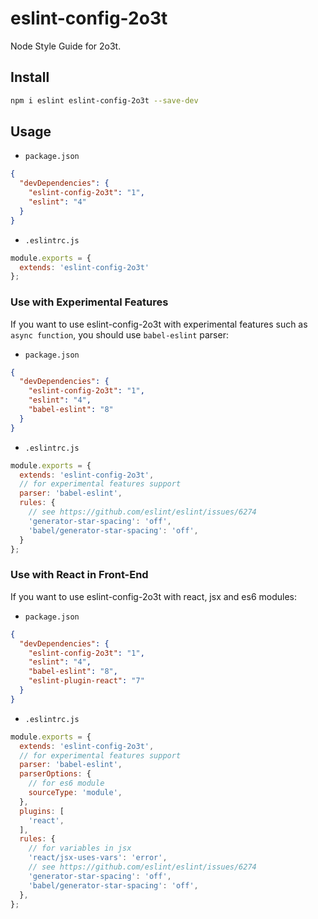 # eslint-config-2o3t

Node Style Guide for 2o3t.

## Install

```bash
npm i eslint eslint-config-2o3t --save-dev
```

## Usage

- `package.json`

```json
{
  "devDependencies": {
    "eslint-config-2o3t": "1",
    "eslint": "4"
  }
}
```

- `.eslintrc.js`

```js
module.exports = {
  extends: 'eslint-config-2o3t'
};
```

### Use with Experimental Features

If you want to use eslint-config-2o3t with experimental features such as `async function`, you should use `babel-eslint` parser:

- `package.json`

```json
{
  "devDependencies": {
    "eslint-config-2o3t": "1",
    "eslint": "4",
    "babel-eslint": "8"
  }
}
```

- `.eslintrc.js`

```js
module.exports = {
  extends: 'eslint-config-2o3t',
  // for experimental features support
  parser: 'babel-eslint',
  rules: {
    // see https://github.com/eslint/eslint/issues/6274
    'generator-star-spacing': 'off',
    'babel/generator-star-spacing': 'off',
  }
};
```

### Use with React in Front-End

If you want to use eslint-config-2o3t with react, jsx and es6 modules:

- `package.json`

```json
{
  "devDependencies": {
    "eslint-config-2o3t": "1",
    "eslint": "4",
    "babel-eslint": "8",
    "eslint-plugin-react": "7"
  }
}
```

- `.eslintrc.js`

```js
module.exports = {
  extends: 'eslint-config-2o3t',
  // for experimental features support
  parser: 'babel-eslint',
  parserOptions: {
    // for es6 module
    sourceType: 'module',
  },
  plugins: [
    'react',
  ],
  rules: {
    // for variables in jsx
    'react/jsx-uses-vars': 'error',
    // see https://github.com/eslint/eslint/issues/6274
    'generator-star-spacing': 'off',
    'babel/generator-star-spacing': 'off',
  },
};
```

